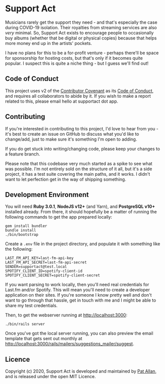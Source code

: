 # Support Act

Musicians rarely get the support they need - and that's especially the case during COVID-19 isolation. Their royalties from streaming services are also _very_ minimal. So, Support Act exists to encourage people to occasionally buy albums (whether that be digital or physical copies) because that helps more money end up in the artists' pockets.

I have no plans for this to be a for-profit venture - perhaps there'll be space for sponsorship for hosting costs, but that's only if it becomes quite popular. I suspect this is quite a niche thing - but I guess we'll find out!

## Code of Conduct

This project uses v2 of the [Contributor Covenant](https://www.contributor-covenant.org) as its [Code of Conduct](CODE_OF_CONDUCT.md), and requires all collaborators to abide by it. If you wish to make a report related to this, please email hello at supportact dot app.

## Contributing

If you're interested in contributing to this project, I'd love to hear from you - it's best to create an issue on GitHub to discuss what you'd like to change/add, just to make sure it's something I'm open to adding.

If you do get stuck into writing/changing code, please keep your changes to a feature branch.

Please note that this codebase very much started as a spike to see what was possible. I'm not entirely sold on the structure of it all, but it's a side project, it has a test suite covering the main paths, and it works. I didn't want to let perfection get in the way of shipping something.

## Development Environment

You will need **Ruby 3.0.1**, **NodeJS v12+** (and Yarn), and **PostgreSQL v10+** installed already. From there, it should hopefully be a matter of running the following commands to get the app prepared locally:

```
gem install bundler
bundle install
./bin/bootstrap
```

Create a `.env` file in the project directory, and populate it with something like the following:

```
LAST_FM_API_KEY=last-fm-api-key
LAST_FM_API_SECRET=last-fm-api-secret
SENDER=supportact@test.local
SPOTIFY_CLIENT_ID=spotify-client-id
SPOTIFY_CLIENT_SECRET=spotify-client-secret
```

If you want parsing to work locally, then you'll need real credentials for Last.fm and/or Spotify. This will mean you'll need to create a developer application on their sites. If you're someone I know pretty well and don't want to go through that hassle, get in touch with me and I might be able to share my test credentials.

Then, to get the webserver running at [http://localhost:3000](http://localhost:3000):

```
./bin/rails server
```

Once you've got the local server running, you can also preview the email template that gets sent out monthly at [http://localhost:3000/rails/mailers/suggestions_mailer/suggest](http://localhost:3000/rails/mailers/suggestions_mailer/suggest).

## Licence

Copyright (c) 2020, Support Act is developed and maintained by [Pat Allan](https://freelancing-gods.com), and is released under the open MIT Licence.
